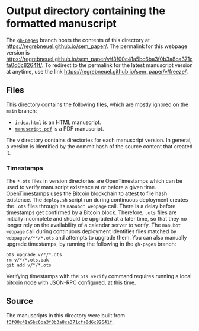 # Output directory containing the formatted manuscript

The [`gh-pages`](https://github.com/regrebneuel/sem_paper/tree/gh-pages) branch hosts the contents of this directory at <https://regrebneuel.github.io/sem_paper/>.
The permalink for this webpage version is <https://regrebneuel.github.io/sem_paper/v/f3f00c41a5bc6ba3f0b3a8ca371cfa0d6c82641f/>.
To redirect to the permalink for the latest manuscript version at anytime, use the link <https://regrebneuel.github.io/sem_paper/v/freeze/>.

## Files

This directory contains the following files, which are mostly ignored on the `main` branch:

+ [`index.html`](index.html) is an HTML manuscript.
+ [`manuscript.pdf`](manuscript.pdf) is a PDF manuscript.

The `v` directory contains directories for each manuscript version.
In general, a version is identified by the commit hash of the source content that created it.

### Timestamps

The `*.ots` files in version directories are OpenTimestamps which can be used to verify manuscript existence at or before a given time.
[OpenTimestamps](https://opentimestamps.org/) uses the Bitcoin blockchain to attest to file hash existence.
The `deploy.sh` script run during continuous deployment creates the `.ots` files through its `manubot webpage` call.
There is a delay before timestamps get confirmed by a Bitcoin block.
Therefore, `.ots` files are initially incomplete and should be upgraded at a later time, so that they no longer rely on the availability of a calendar server to verify.
The `manubot webpage` call during continuous deployment identifies files matched by `webpage/v/**/*.ots` and attempts to upgrade them.
You can also manually upgrade timestamps, by running the following in the `gh-pages` branch:

```shell
ots upgrade v/*/*.ots
rm v/*/*.ots.bak
git add v/*/*.ots
```

Verifying timestamps with the `ots verify` command requires running a local bitcoin node with JSON-RPC configured, at this time.

## Source

The manuscripts in this directory were built from
[`f3f00c41a5bc6ba3f0b3a8ca371cfa0d6c82641f`](https://github.com/regrebneuel/sem_paper/commit/f3f00c41a5bc6ba3f0b3a8ca371cfa0d6c82641f).
